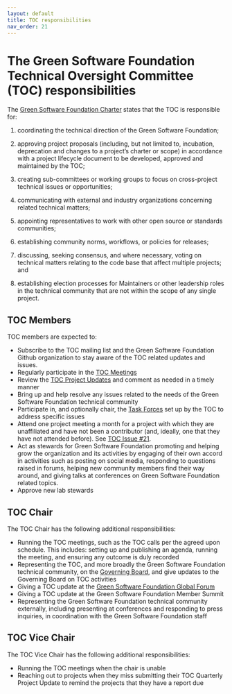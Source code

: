 ```yaml
---
layout: default
title: TOC responsibilities
nav_order: 21
---
```

[//]: # (SPDX-License-Identifier: CC-BY-4.0)

# The Green Software Foundation Technical Oversight Committee (TOC) responsibilities

The [Green Software Foundation Charter](https://www.hyperledger.org/about/charter) states that the TOC is responsible for:

1. coordinating the technical direction of the Green Software Foundation;

2. approving project proposals (including, but not limited to, incubation, deprecation and changes to a project’s charter or scope) in accordance with a project lifecycle document to be developed, approved and maintained by the TOC;

3. creating sub-committees or working groups to focus on cross-project technical issues or opportunities;

4. communicating with external and industry organizations concerning related technical matters;

5. appointing representatives to work with other open source or standards communities;

6. establishing community norms, workflows, or policies for releases;

7. discussing, seeking consensus, and where necessary, voting on technical matters relating to the code base that affect multiple projects; and

8. establishing election processes for Maintainers or other leadership roles in the technical community that are not within the scope of any single project.

## TOC Members

TOC members are expected to:

* Subscribe to the TOC mailing list and the Green Software Foundation Github organization to stay aware of the TOC related updates and issues.
* Regularly participate in the [TOC Meetings](https://wiki.hyperledger.org/display/TSC/TOC+Meeting+Minutes)
* Review the [TOC Project Updates](https://wiki.hyperledger.org/display/TSC/TOC+Project+Updates) and comment as needed in a timely manner
* Bring up and help resolve any issues related to the needs of the Green Software Foundation technical community
* Participate in, and optionally chair, the [Task Forces](https://wiki.hyperledger.org/display/TF/Task+Forces+Home) set up by the TOC to address specific issues
* Attend one project meeting a month for a project with which they are unaffiliated and have not been a contributor (and, ideally, one that they have not attended before). See [TOC Issue #21](https://github.com/hyperledger/tsc/issues/21).
* Act as stewards for Green Software Foundation promoting and helping grow the organization and its activities by engaging of their own accord in activities such as posting on social media, responding to questions raised in forums, helping new community members find their way around, and giving talks at conferences on Green Software Foundation related topics.
* Approve new lab stewards

## TOC Chair

The TOC Chair has the following additional responsibilities:

* Running the TOC meetings, such as the TOC calls per the agreed upon schedule. This includes: setting up and publishing an agenda, running the meeting, and ensuring any outcome is duly recorded
* Representing the TOC, and more broadly the Green Software Foundation technical community, on the [Governing Board](https://www.hyperledger.org/about/leadership#governing), and give updates to the Governing Board on TOC activities
* Giving a TOC update at the [Green Software Foundation Global Forum](https://events.linuxfoundation.org/hyperledger-global-forum/)
* Giving a TOC update at the Green Software Foundation Member Summit
* Representing the Green Software Foundation technical community externally, including presenting at conferences and responding to press inquiries, in coordination with the Green Software Foundation staff

## TOC Vice Chair
The TOC Vice Chair has the following additional responsibilities:

* Running the TOC meetings when the chair is unable
* Reaching out to projects when they miss submitting their TOC Quarterly Project Update to remind the projects that they have a report due
